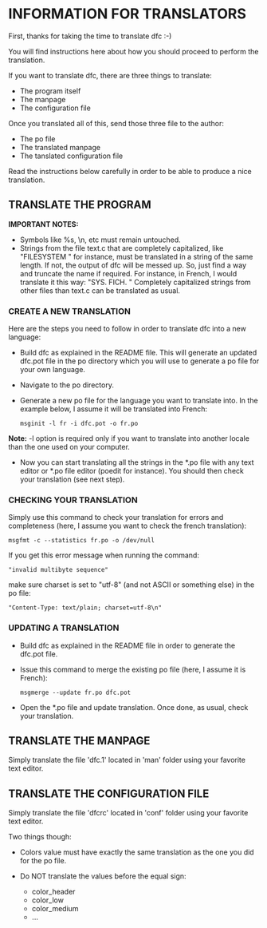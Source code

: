 # INFORMATION FOR TRANSLATORS

First, thanks for taking the time to translate dfc :-)

You will find instructions here about how you should proceed to perform the
translation.

If you want to translate dfc, there are three things to translate:

  * The program itself
  * The manpage
  * The configuration file

Once you translated all of this, send those three file to the author:

  * The po file
  * The translated manpage
  * The tanslated configuration file

Read the instructions below carefully in order to be able to produce a nice
translation.

## TRANSLATE THE PROGRAM

**IMPORTANT NOTES:**

  * Symbols like %s, \n, etc must remain untouched.
  * Strings from the file text.c that are completely capitalized, like
   "FILESYSTEM " for instance,  must be translated in a string of the
   same length. If not, the output of dfc will be messed up. So, just find a
   way and truncate the name if required. For instance, in French, I would
   translate it this way:
		"SYS. FICH. "
   Completely capitalized strings from other files than text.c can be translated
   as usual.

### CREATE A NEW TRANSLATION

Here are the steps you need to follow in order to translate dfc into a new
language:

  * Build dfc as explained in the README file. This will generate an updated
    dfc.pot file in the po directory which you will use to generate a po file
    for your own language.

  * Navigate to the po directory.

  * Generate a new po file for the language you want to translate into. In the
    example below, I assume it will be translated into French:

		msginit -l fr -i dfc.pot -o fr.po

  **Note:** -l option is required only if you want to translate into another locale
  than the one used on your computer.

  * Now you can start translating all the strings in the *.po file with any text
    editor or *.po file editor (poedit for instance).
    You should then check your translation (see next step).

### CHECKING YOUR TRANSLATION

Simply use this command to check your translation for errors and completeness
(here, I assume you want to check the french translation):

	msgfmt -c --statistics fr.po -o /dev/null

If you get this error message when running the command:

	"invalid multibyte sequence"

make sure charset is set to "utf-8" (and not ASCII or something else) in the po
file:

	"Content-Type: text/plain; charset=utf-8\n"

### UPDATING A TRANSLATION

  * Build dfc as explained in the README file in order to generate the dfc.pot
    file.

  * Issue this command to merge the existing po file (here, I assume it is French):

		msgmerge --update fr.po dfc.pot

  * Open the *.po file and update translation. Once done, as usual, check your
    translation.

## TRANSLATE THE MANPAGE

Simply translate the file 'dfc.1' located in 'man' folder using your favorite
text editor.

## TRANSLATE THE CONFIGURATION FILE

Simply translate the file 'dfcrc' located in 'conf' folder using your favorite
text editor.

Two things though:

  * Colors value must have exactly the same translation as the
    one you did for the po file.

  * Do NOT translate the values before the equal sign:

	  * color_header
	  * color_low
	  * color_medium
	  * ...

<!-- vim: set filetype=markdown textwidth=80 -->

